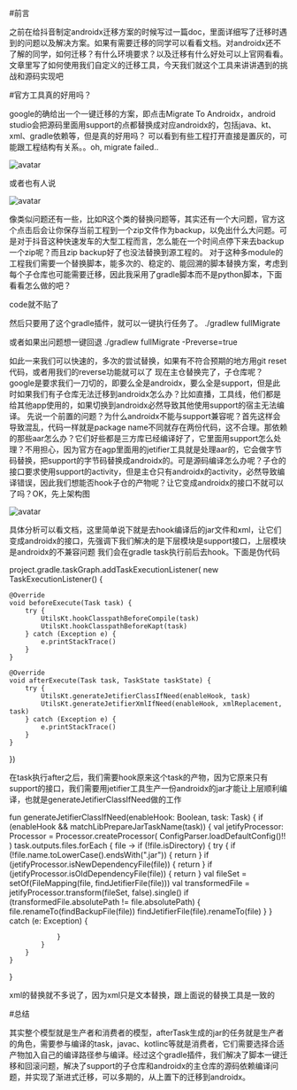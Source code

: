
#前言

之前在给抖音制定androidx迁移方案的时候写过一篇doc，里面详细写了迁移时遇到的问题以及解决方案。如果有需要迁移的同学可以看看文档。对androidx还不了解的同学，如何迁移？有什么环境要求？以及迁移有什么好处可以上官网看看。文章里写了如何使用我们自定义的迁移工具，今天我们就这个工具来讲讲遇到的挑战和源码实现吧

#官方工具真的好用吗？

google的确给出一个一键迁移的方案，即点击Migrate To Androidx，android studio会把源码里面用support的点都替换成对应androidx的，包括java、kt、xml、gradle依赖等，但是真的好用吗？
可以看到有些工程打开直接是置灰的，可能跟工程结构有关系。。oh, migrate failed..

![avatar](https://note.youdao.com/yws/public/resource/90e0e85a89029ebff0ad090ff0603f41/xmlnote/DF41F83744414E9AAC229BAA438E06F0/7604)

或者也有人说

![avatar](https://note.youdao.com/yws/public/resource/90e0e85a89029ebff0ad090ff0603f41/xmlnote/93DF04859EEE4911AC9473135397AE62/7602)

像类似问题还有一些，比如R这个类的替换问题等，其实还有一个大问题，官方这个点击后会让你保存当前工程到一个zip文件作为backup，以免出什么大问题。可是对于抖音这种快速发车的大型工程而言，怎么能在一个时间点停下来去backup一个zip呢？而且zip backup好了也没法替换到源工程的。
对于这种多module的工程我们需要一个替换脚本，能多次的、稳定的、能回溯的脚本替换方案，考虑到每个子仓库也可能需要迁移，因此我采用了gradle脚本而不是python脚本，下面看看怎么做的吧？

code就不贴了

然后只要用了这个gradle插件，就可以一键执行任务了。
./gradlew fullMigrate

或者如果出问题想一键回退
./gradlew fullMigrate -Preverse=true

如此一来我们可以快速的，多次的尝试替换，如果有不符合预期的地方用git reset代码，或者用我们的reverse功能就可以了
现在主仓替换完了，子仓库呢？
google是要求我们一刀切的，即要么全是androidx，要么全是support，但是此时如果我们有子仓库无法迁移到androidx怎么办？比如直播，工具线，他们都是给其他app使用的，如果切换到androidx必然导致其他使用support的宿主无法编译。
先说一个前置的问题？为什么androidx不能与support兼容呢？首先这样会导致混乱，代码一样就是package name不同就存在两份代码，这不合理。那依赖的那些aar怎么办？它们好些都是三方库已经编译好了，它里面用support怎么处理？不用担心，因为官方在agp里面用的jetifier工具就是处理aar的，它会做字节码替换，把support的字节码替换成androidx的。可是源码编译怎么办呢？子仓的接口要求使用support的activity，但是主仓只有androidx的activity，必然导致编译错误，因此我们想能否hook子仓的产物呢？让它变成androidx的接口不就可以了吗？OK，先上架构图

![avatar](https://note.youdao.com/yws/public/resource/90e0e85a89029ebff0ad090ff0603f41/xmlnote/5844BA784F9E4DDD84C6845D6CC7783B/7603)

具体分析可以看文档，这里简单说下就是去hook编译后的jar文件和xml，让它们变成androidx的接口，先强调下我们解决的是下层模块是support接口，上层模块是androidx的不兼容问题
我们会在gradle task执行前后去hook。下面是伪代码

project.gradle.taskGraph.addTaskExecutionListener(
	new TaskExecutionListener() {
	
    @Override
    void beforeExecute(Task task) {
        try {
            UtilsKt.hookClasspathBeforeCompile(task)
            UtilsKt.hookClasspathBeforeKapt(task)
        } catch (Exception e) {
            e.printStackTrace()
        }
    }
	
    @Override
    void afterExecute(Task task, TaskState taskState) {
        try {
            UtilsKt.generateJetifierClassIfNeed(enableHook, task)
            UtilsKt.generateJetifierXmlIfNeed(enableHook, xmlReplacement, task)
        } catch (Exception e) {
            e.printStackTrace()
        }
    }
})

在task执行after之后，我们需要hook原来这个task的产物，因为它原来只有support的接口，我们需要用jetifier工具生产一份androidx的jar才能让上层顺利编译，也就是generateJetifierClassIfNeed做的工作

fun generateJetifierClassIfNeed(enableHook: Boolean, task: Task) {
    if (enableHook && matchLibPrepareJarTaskName(task)) {
        val jetifyProcessor: Processor = Processor.createProcessor(
            ConfigParser.loadDefaultConfig()!!
        )
        task.outputs.files.forEach { file ->
            if (!file.isDirectory) {
                try {
                    if (!file.name.toLowerCase().endsWith(".jar")) {
                        return
                    }
                    if (jetifyProcessor.isNewDependencyFile(file)) {
                        return
                    }
                    if (jetifyProcessor.isOldDependencyFile(file)) {
                        return
                    }
                    val fileSet = setOf(FileMapping(file, findJetifierFile(file)))
                    val transformedFile = jetifyProcessor.transform(fileSet, false).single()
                    if (transformedFile.absolutePath != file.absolutePath) {
                        file.renameTo(findBackupFile(file))
                        findJetifierFile(file).renameTo(file)
                    }
                } catch (e: Exception) {
                    
                }
            }
        }
    }
}


xml的替换就不多说了，因为xml只是文本替换，跟上面说的替换工具是一致的

#总结

其实整个模型就是生产者和消费者的模型，afterTask生成的jar的任务就是生产者的角色，需要参与编译的task，javac、kotlinc等就是消费者，它们需要选择合适产物加入自己的编译路径参与编译。经过这个gradle插件，我们解决了脚本一键迁移和回滚问题，解决了support的子仓库和androidx的主仓库的源码依赖编译问题，并实现了渐进式迁移，可以多期的，从上置下的迁移到androidx。
